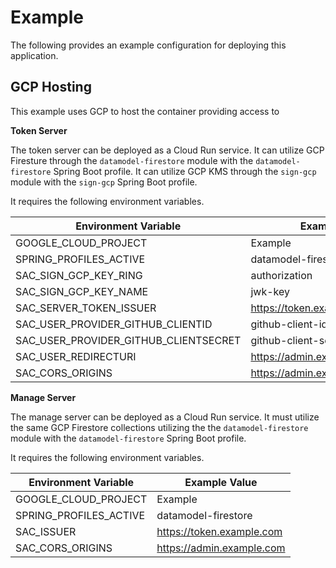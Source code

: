 # Example

The following provides an example configuration for deploying this application.

## GCP Hosting

This example uses GCP to host the container providing access to

**Token Server**

The token server can be deployed as a Cloud Run service.
It can utilize GCP Firesture through the `datamodel-firestore` module with the `datamodel-firestore` Spring Boot profile.
It can utilize GCP KMS through the `sign-gcp` module with the `sign-gcp` Spring Boot profile.

It requires the following environment variables.

| Environment Variable                  | Example Value                      |
| ------------------------------------- | ---------------------------------- |
| GOOGLE_CLOUD_PROJECT                  | Example                            |
| SPRING_PROFILES_ACTIVE                | datamodel-firestore,sign-gcp       |
| SAC_SIGN_GCP_KEY_RING                 | authorization                      |
| SAC_SIGN_GCP_KEY_NAME                 | jwk-key                            |
| SAC_SERVER_TOKEN_ISSUER               | https://token.example.com          |
| SAC_USER_PROVIDER_GITHUB_CLIENTID     | github-client-id                   |
| SAC_USER_PROVIDER_GITHUB_CLIENTSECRET | github-client-secret               |
| SAC_USER_REDIRECTURI                  | https://admin.example.com/callback |
| SAC_CORS_ORIGINS                      | https://admin.example.com          |

**Manage Server**

The manage server can be deployed as a Cloud Run service.
It must utilize the same GCP Firestore collections utilizing the the `datamodel-firestore` module with the `datamodel-firestore` Spring Boot profile.

It requires the following environment variables.

| Environment Variable   | Example Value             |
| ---------------------- | ------------------------- |
| GOOGLE_CLOUD_PROJECT   | Example                   |
| SPRING_PROFILES_ACTIVE | datamodel-firestore       |
| SAC_ISSUER             | https://token.example.com |
| SAC_CORS_ORIGINS       | https://admin.example.com |
